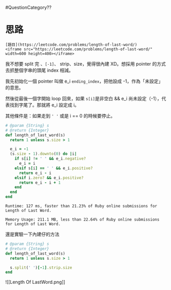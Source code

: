 #QuestionCategory??

# 思路

```ad-note
[題目](https://leetcode.com/problems/length-of-last-word/)
<iframe src="https://leetcode.com/problems/length-of-last-word/" width=600 height=400></iframe>
```

我不想要 split 完 、`[-1]`、 strip、size，覺得很內建 XD。想採用 pointer 的方式去抓整個字串的頭尾 index 相減。

我先初始化一個 pointer 叫做 e_i `ending_index`，把他設成 -1，作為「未設定」的意思。

然後從最後一個字開始 loop 回來，如果 `s[i]`是非空白 && e_i 尚未設定（-1），代表找到字尾了。那就將 e_i 設定成 i。

其他條件是：如果走到 `' '` 或是 i == 0 的時候要停止。

```ruby
# @param {String} s
# @return {Integer}
def length_of_last_word(s)
  return 1 unless s.size > 1

  e_i = -1
  (s.size - 1).downto(0) do |i|
    if s[i] != ' ' && e_i.negative?
      e_i = i
    elsif s[i] == ' ' && e_i.positive?
      return e_i - i
    elsif i.zero? && e_i.positive?
      return e_i - i + 1
    end
  end
end
```

```
Runtime: 127 ms, faster than 21.23% of Ruby online submissions for Length of Last Word.

Memory Usage: 211.1 MB, less than 22.64% of Ruby online submissions for Length of Last Word.
```

還是實驗一下內建仔的方法
```ruby
# @param {String} s
# @return {Integer}
def length_of_last_word(s)
  return 1 unless s.size > 1

  s.split(' ')[-1].strip.size
end
```


![[Length Of LastWord.png]]